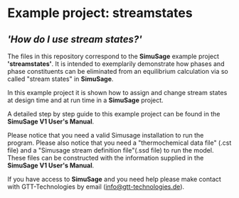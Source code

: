 # Example project: streamstates 
## _'How do I use stream states?'_

The files in this repository correspond to the __SimuSage__ example project __\'streamstates\'__. It is intended to exemplarily demonstrate how phases and phase constituents can be eliminated from an equilibrium calculation via so called "stream states" in __SimuSage__.  

In this example project it is shown how to assign and change stream states at design time and at run time in a __SimuSage__ project.

A detailed step by step guide to this example project can be found in the __SimuSage V1 User\'s Manual__. 

Please notice that you need a valid Simusage installation to run the program. Please also notice that you need a "thermochemical data file" (.cst file) and a "Simusage stream definition file"(.ssd file) to run the model. These files can be constructed with the information supplied in the __SimuSage V1 User\'s Manual__.

If you have access to __SimuSage__ and you need help please make contact with GTT-Technologies by email (info@gtt-technologies.de).